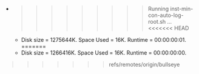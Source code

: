* >>>>>>>>> Running inst-min-con-auto-log-root.sh ...
<<<<<<< HEAD
  * Disk size = 1275644K. Space Used = 16K. Runtime = 00:00:00:01.
=======
  * Disk size = 1266416K. Space Used = 16K. Runtime = 00:00:00:00.
>>>>>>> refs/remotes/origin/bullseye
